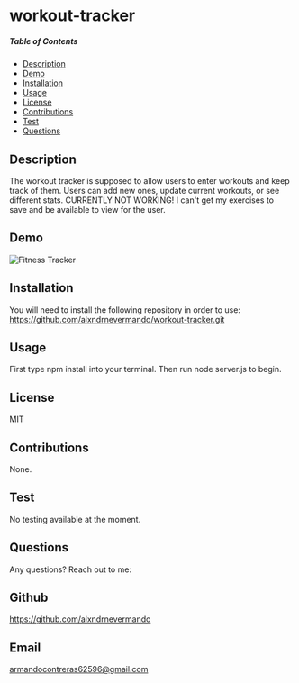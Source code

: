 # workout-tracker
  
  ##### Table of Contents  
  * [Description](#description)
  * [Demo](#demo)
  * [Installation](#installation)
  * [Usage](#usage)  
  * [License](#license)  
  * [Contributions](#contributor)  
  * [Test](#github)  
  * [Questions](#questions)  


  ## Description
 The workout tracker is supposed to allow users to enter workouts and keep track of them. Users can add new ones, update current workouts, or see different stats. CURRENTLY NOT WORKING! I can't get my exercises to save and be available to view for the user.
 
 ## Demo
 
 ![Fitness Tracker](https://user-images.githubusercontent.com/71421032/108661560-f0d41980-7480-11eb-8db7-db51f2b6dd0c.gif)

  ## Installation
  You will need to install the following repository in order to use: https://github.com/alxndrnevermando/workout-tracker.git

  ## Usage
  First type npm install  into your terminal. Then run node server.js to begin.

  ## License
  MIT

  ## Contributions
  None.

  ## Test
  No testing available at the moment.

  ## Questions
  Any questions? Reach out to me:
  ## Github
  https://github.com/alxndrnevermando
  ## Email
  armandocontreras62596@gmail.com
